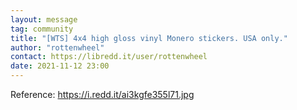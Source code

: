 ```yaml
---
layout: message
tag: community
title: "[WTS] 4x4 high gloss vinyl Monero stickers. USA only."
author: "rottenwheel"
contact: https://libredd.it/user/rottenwheel
date: 2021-11-12 23:00
---
```


Reference: https://i.redd.it/ai3kgfe355l71.jpg
